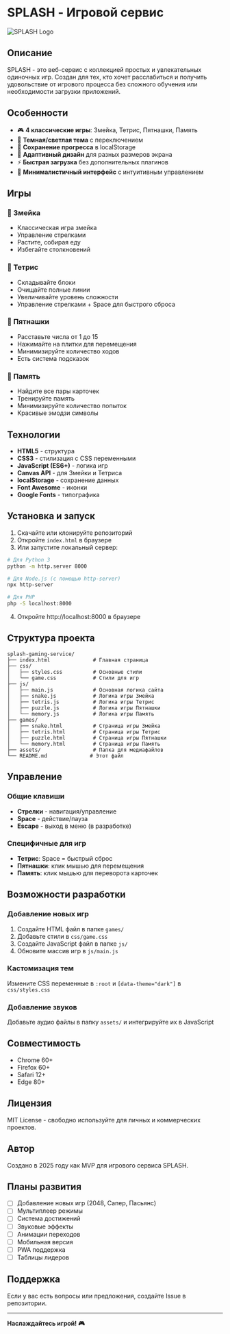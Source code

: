 # SPLASH - Игровой сервис

![SPLASH Logo](https://via.placeholder.com/400x100/667eea/ffffff?text=SPLASH+Gaming+Service)

## Описание

SPLASH - это веб-сервис с коллекцией простых и увлекательных одиночных игр. Создан для тех, кто хочет расслабиться и получить удовольствие от игрового процесса без сложного обучения или необходимости загрузки приложений.

## Особенности

- 🎮 **4 классические игры**: Змейка, Тетрис, Пятнашки, Память
- 🌙 **Темная/светлая тема** с переключением
- 💾 **Сохранение прогресса** в localStorage
- 📱 **Адаптивный дизайн** для разных размеров экрана
- ⚡ **Быстрая загрузка** без дополнительных плагинов
- 🎯 **Минималистичный интерфейс** с интуитивным управлением

## Игры

### 🐍 Змейка
- Классическая игра змейка
- Управление стрелками
- Растите, собирая еду
- Избегайте столкновений

### 🧩 Тетрис
- Складывайте блоки
- Очищайте полные линии
- Увеличивайте уровень сложности
- Управление стрелками + Space для быстрого сброса

### 🔢 Пятнашки
- Расставьте числа от 1 до 15
- Нажимайте на плитки для перемещения
- Минимизируйте количество ходов
- Есть система подсказок

### 🧠 Память
- Найдите все пары карточек
- Тренируйте память
- Минимизируйте количество попыток
- Красивые эмодзи символы

## Технологии

- **HTML5** - структура
- **CSS3** - стилизация с CSS переменными
- **JavaScript (ES6+)** - логика игр
- **Canvas API** - для Змейки и Тетриса
- **localStorage** - сохранение данных
- **Font Awesome** - иконки
- **Google Fonts** - типографика

## Установка и запуск

1. Скачайте или клонируйте репозиторий
2. Откройте `index.html` в браузере
3. Или запустите локальный сервер:

```bash
# Для Python 3
python -m http.server 8000

# Для Node.js (с помощью http-server)
npx http-server

# Для PHP
php -S localhost:8000
```

4. Откройте http://localhost:8000 в браузере

## Структура проекта

```
splash-gaming-service/
├── index.html              # Главная страница
├── css/
│   ├── styles.css          # Основные стили
│   └── game.css            # Стили для игр
├── js/
│   ├── main.js             # Основная логика сайта
│   ├── snake.js            # Логика игры Змейка
│   ├── tetris.js           # Логика игры Тетрис
│   ├── puzzle.js           # Логика игры Пятнашки
│   └── memory.js           # Логика игры Память
├── games/
│   ├── snake.html          # Страница игры Змейка
│   ├── tetris.html         # Страница игры Тетрис
│   ├── puzzle.html         # Страница игры Пятнашки
│   └── memory.html         # Страница игры Память
├── assets/                 # Папка для медиафайлов
└── README.md              # Этот файл
```

## Управление

### Общие клавиши
- **Стрелки** - навигация/управление
- **Space** - действие/пауза
- **Escape** - выход в меню (в разработке)

### Специфичные для игр
- **Тетрис**: Space = быстрый сброс
- **Пятнашки**: клик мышью для перемещения
- **Память**: клик мышью для переворота карточек

## Возможности разработки

### Добавление новых игр
1. Создайте HTML файл в папке `games/`
2. Добавьте стили в `css/game.css`
3. Создайте JavaScript файл в папке `js/`
4. Обновите массив игр в `js/main.js`

### Кастомизация тем
Измените CSS переменные в `:root` и `[data-theme="dark"]` в `css/styles.css`

### Добавление звуков
Добавьте аудио файлы в папку `assets/` и интегрируйте их в JavaScript

## Совместимость

- Chrome 60+
- Firefox 60+
- Safari 12+
- Edge 80+

## Лицензия

MIT License - свободно используйте для личных и коммерческих проектов.

## Автор

Создано в 2025 году как MVP для игрового сервиса SPLASH.

## Планы развития

- [ ] Добавление новых игр (2048, Сапер, Пасьянс)
- [ ] Мультиплеер режимы
- [ ] Система достижений
- [ ] Звуковые эффекты
- [ ] Анимации переходов
- [ ] Мобильная версия
- [ ] PWA поддержка
- [ ] Таблицы лидеров

## Поддержка

Если у вас есть вопросы или предложения, создайте Issue в репозитории.

---

**Наслаждайтесь игрой! 🎮**
